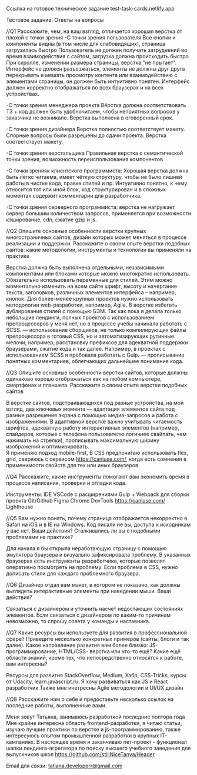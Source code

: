 
Ссылка на готовое техническое задание
test-task-cards.netlify.app



Тестовое задание. Ответы на вопросы


//Q1 
Расскажите, чем, на ваш взгляд, отличается хорошая верстка от плохой с точки зрения
-С точки зрения пользователя
Все кнопки и компоненты видны (в том числе для слабовидящих), страница загрузилась быстро
Пользователь не должен получать затруднений во время взаимодействия с сайтом, загрузка должна происходить быстро.  
При скролле, изменении размера страницы, верстка "не прыгает". Интерфейс не должен разъезжаться, элементы не должны друг друга перекрывать и мешать просмотру контента или взаимодействию с элементами страницы, он должен быть интуитивно понятен. Интерфейс должен корректно отображаться во всех браузерах и на всех устройствах.

-С точки зрения менеджера проекта
Вёрстка должна соответствовать ТЗ + код должен быть удобночитаем, чтобы неприятных вопросов у заказчика не возникало. Верстка выполнена в оговоренный срок.

-С точки зрения дизайнера
Верстка полностью соответствует макету. Спорные вопросы были разрешены до сдачи проекта. Верстка соответствует макету.

-С точки зрения верстальщика
Правильная верстка с семантической точки зрения, возможность переиспользования компонентов

-С точки зренияк клиентского программиста: Хорошая верстка должна быть легко читаема, имеет чёткую структуру, чтобы не было лишней работы в чистке кода, правке стилей и пр. Интуитивно понятно, к чему относится тот или иной блок, код структурирован и в сложных моментах содержит комментарии для разработчика.

-С точки зрения серверного программиста: верстка не нагружает сервер большим количеством запросов, применяется при возможности кэширование, cdn, сжатие gzip и js.




//Q2 
Опишите основные особенности верстки крупных многостраничных сайтов, дизайн которых может меняться в процессе реализации и поддержки. Расскажите о своем опыте верстки подобных сайтов: какие методологии, инструменты и технологии вы применяли на практике

Верстка должна быть выполнена отдельными, независимыми компонентами или блоками которые можно многократно использовать. Обязательно использовать переменные для стилей. Этим можно моментально изменить на всем сайте шрифт, высоту и начертание текста, заголовков, различных элементов интерфейса – например, кнопок.
Для более-менее крупных проектов нужно использовать методологии web-разработки, например, Agile. В верстке избегать дублирования стилей с помощью  БЭМ.
Так как пока я делала только небольшие лендинги, полных проектов с использованием препроцессоров у меня нет, но в процессе учебы начинала работать с SCSS. — использование сборщиков, не только компилирующих файлы препроцессора в готовый CSS, но и автоматизирующих рутинные мелочи, например, расстановку префиксов для адекватной поддержки браузерами, сжатие кода и так далее. Например, в проектах с использованием SCSS я пробовала работать с Gulp. — прописывание понятных комментариев, облегчающих дальнейшее понимание кода.



//Q3 
Опишите основные особенности верстки сайтов, которые должны одинаково хорошо отображаться как на любом компьютере, смартфонах и планшета. Расскажите о своем опыте верстки подобных сайтов

В верстке сайтов, подстраивающихся под разные устройства, на мой взгляд, два ключевых момента — адаптация элементов сайта под разные разрешения экрана с помощью медиа-запросов и работа с изображениями. В адаптивной верстке важно учитывать читаемость шрифтов, адекватную работу интерактивных элементов (например, слайдеров, которые с телефона пользователю логичнее свайпать, чем нажимать на стрелки), прописывать максимальную ширину изображений и оптимизировать.  
Я применяю подход mobile-first, В CSS предпочитаю использовать flex, grid, сверяюсь с сервисом https://caniuse.com/, когда есть сомнения в применимости свойств для тех или иных браузеров.



//Q4
Расскажите, какие инструменты помогают вам экономить время в процессе написания, проверки и отладки кода.

Инструменты:
IDE VSCode с расширениями
Gulp + Webpack для сборки проекта
Git/Github
Figma
Chrome DevTools
https://caniuse.com/
Lighthouse



//Q5
Вам нужно понять, почему страница отображается некорректно в Safari на iOS и в IE на Windows. Код писали не вы, доступа к исходникам у вас нет. Ваши действия? Сталкивались ли вы с подобными проблемами на практике?

Для начала я бы открыла неработающую страницу с помощью эмулятора браузера и визуально зафиксировала проблему.
В указанных браузерах есть инструменты разработчика, которые позволят оперативно посмотреть на проблему. Если проблема в CSS, нужно дописать стили для каждого проблемного браузера.




//Q6
Дизайнер отдал вам макет, в котором не показано, как должны выглядеть интерактивные элементы при наведении мыши. Ваши действия?

Связаться с дизайнером и уточнить насчет недостающих состояниях элементов. Если связаться с дизайнером по каким-то причинам невозможно, то спрошу совета у команды и наставника.




//Q7
Какие ресурсы вы используете для развития в профессиональной сфере? Приведите несколько конкретных примеров (сайты, блоги и так далее).
Какое направление развития вам более близко: JS-программирование, HTML/CSS- верстка или что-то ещё?
Какие ещё области знаний, кроме тех, что непосредственно относятся к работе, вам интересны?

Ресурсы для развития StackOverflow, Medium, Хабр, CSS-Tricks, курсы от Udacity, learn.javascript.ru.
Я хочу развиваться как JS и React разработчик
Также мне инетресны Agile методологии и UI/UX дизайн



//Q8
Расскажите нам о себе и предоставьте несколько ссылок на последние работы, выполненные вами.

Меня зовут Татьяна, занимаюсь разработкой последние полтора года
Мне крайне интересна область frontend-разработки, я читаю статьи, изучаю лучшие практики по верстке и js-программированию, также интересуюсь опытом промышленной разработки в крупных IT-кампаниях.
В настоящее время я заканчиваю пет-проект - функционал шапки лендинга-агрегатора по поиску высшего учебного заведения для выпускников школ
https://github.com/stillNiceTanya/Header

Email для связи: tatiana.developerr@gmail.com



